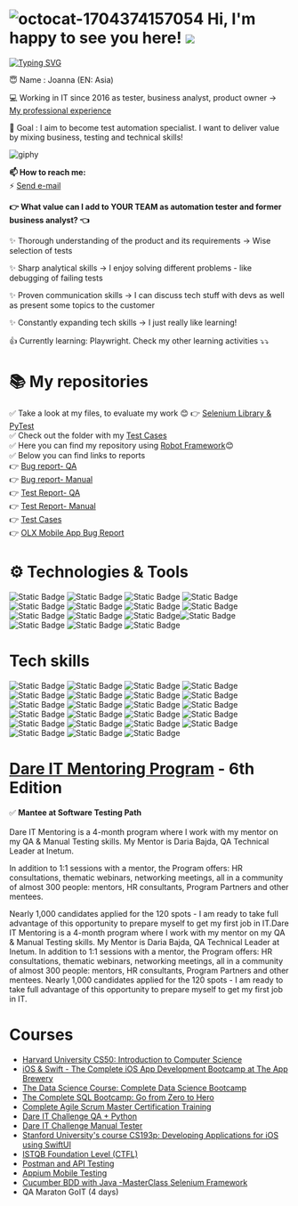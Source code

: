 
# ![octocat-1704374157054](https://github.com/magentaverse/magentaverse/assets/125647206/31082d30-49f2-4162-87b3-28f70a5f088d)  Hi, I'm happy to see you here!  ![](https://komarev.com/ghpvc/?username=magentaverse&color=ff69b4&base=2222) 

[![Typing SVG](https://readme-typing-svg.demolab.com?font=Fira+Code&pause=1000&color=F744A9&random=false&width=435&lines=%3C3+Test+Automation+%3C3)](https://git.io/typing-svg)

😇 Name : Joanna (EN: Asia)

💻 Working in IT since 2016 as tester, business analyst, product owner -> [My professional experience](https://www.linkedin.com/in/joanna-szaban)


🚀 Goal : I aim to become test automation specialist. I want to deliver value by mixing business, testing and technical skills!

![giphy](https://github.com/magentaverse/magentaverse/assets/125647206/6692f5c5-66ae-404f-9230-57019bcec137)



**📫 How to reach me:** <br>
⚡ <a href="mailto:joanna.szaban@gmail.com">Send e-mail</a> <br>

**👉 What value can I add to YOUR TEAM as automation tester and former business analyst? 👈**

✨ Thorough understanding of the product and its requirements -> Wise selection of tests 

✨ Sharp analytical skills -> I enjoy solving different problems - like debugging of failing tests

✨ Proven communication skills -> I can discuss tech stuff with devs as well as present some topics to the customer

✨ Constantly expanding tech skills -> I just really like learning!

👍 Currently learning: Playwright. Check my other learning activities ⤵️⤵️


# 📚 My repositories
✅ Take a look at my files, to evaluate my work 😊
👉 [Selenium Library & PyTest](https://github.com/magentaverse/Testy-Automatyczne-Zadnie-1)<br>
✅ Check out the folder with my [Test Cases](https://drive.google.com/drive/u/0/folders/1N6onRvH2zfWY7E_H8zN1-74SeStdhP7q) <br>
✅ Here you can find my repository using [Robot Framework](https://github.com/magentaverse/Dare_IT_Challenges_portfolio_robotframework)😊<br>
✅ Below you can find links to reports<br>
👉 [Bug report- QA](https://drive.google.com/drive/folders/11kk8od0-e42XKbh7TiwU4eMhVbe1Y8Lz?usp=drive_link)<br>
👉 [Bug report- Manual](https://docs.google.com/spreadsheets/d/1E7mOC44nr_rsmfAjHgEcJGuP4UFl9JiBUO2BoCP3iM4/edit?usp=share_link)<br>
👉 [Test Report- QA](https://drive.google.com/drive/folders/1BKBpN_qC-wAlJakpyTj_NR1YOyfUirtn?usp=drive_link)<br>
👉 [Test Report- Manual](https://docs.google.com/spreadsheets/d/1ldist0q_1kzRJ5eNglwmTcWBmFiQi8AsFJUlnsVydOI/edit?usp=share_link)<br>
👉 [Test Cases](https://drive.google.com/drive/u/0/folders/1snzV8IcBCjplSbxOPZC7yczg_8Y6oeDv)<br>
👉 [OLX Mobile App Bug Report](https://docs.google.com/spreadsheets/d/1spw-wyhEo8o-eFHWI99EwZuyCuTNtOcYhbJn16EIyS4/edit#gid=0)<br>

# ⚙️ Technologies & Tools

![Static Badge](https://img.shields.io/badge/Tools-Postman-8A2BE2?logo=Postman&logoColor=%23FFFFFF&link=%3Csvg%20role%3D%22img%22%20viewBox%3D%220%200%2024%2024%22%20xmlns%3D%22http%3A%2F%2Fwww.w3.org%2F2000%2Fsvg%22%3E%3Ctitle%3EPostman%3C%2Ftitle%3E%3Cpath%20d%3D%22M13.527.099C6.955-.744.942%203.9.099%2010.473c-.843%206.572%203.8%2012.584%2010.373%2013.428%206.573.843%2012.587-3.801%2013.428-10.374C24.744%206.955%2020.101.943%2013.527.099zm2.471%207.485a.855.855%200%200%200-.593.25l-4.453%204.453-.307-.307-.643-.643c4.389-4.376%205.18-4.418%205.996-3.753zm-4.863%204.861l4.44-4.44a.62.62%200%201%201%20.847.903l-4.699%204.125-.588-.588zm.33.694l-1.1.238a.06.06%200%200%201-.067-.032.06.06%200%200%201%20.01-.073l.645-.645.512.512zm-2.803-.459l1.172-1.172.879.878-1.979.426a.074.074%200%200%201-.085-.039.072.072%200%200%201%20.013-.093zm-3.646%206.058a.076.076%200%200%201-.069-.083.077.077%200%200%201%20.022-.046h.002l.946-.946%201.222%201.222-2.123-.147zm2.425-1.256a.228.228%200%200%200-.117.256l.203.865a.125.125%200%200%201-.211.117h-.003l-.934-.934-.294-.295%203.762-3.758%201.82-.393.874.874c-1.255%201.102-2.971%202.201-5.1%203.268zm5.279-3.428h-.002l-.839-.839%204.699-4.125a.952.952%200%200%200%20.119-.127c-.148%201.345-2.029%203.245-3.977%205.091zm3.657-6.46l-.003-.002a1.822%201.822%200%200%201%202.459-2.684l-1.61%201.613a.119.119%200%200%200%200%20.169l1.247%201.247a1.817%201.817%200%200%201-2.093-.343zm2.578%200a1.714%201.714%200%200%201-.271.218h-.001l-1.207-1.207%201.533-1.533c.661.72.637%201.832-.054%202.522zM18.855%206.05a.143.143%200%200%200-.053.157.416.416%200%200%201-.053.45.14.14%200%200%200%20.023.197.141.141%200%200%200%20.084.03.14.14%200%200%200%20.106-.05.691.691%200%200%200%20.087-.751.138.138%200%200%200-.194-.033z%22%2F%3E%3C%2Fsvg%3E) ![Static Badge](https://img.shields.io/badge/Tools-PyCharm-8A2BE2?logo=PyCharm&logoColor=%23FFFFFF&link=%3Csvg%20role%3D%22img%22%20viewBox%3D%220%200%2024%2024%22%20xmlns%3D%22http%3A%2F%2Fwww.w3.org%2F2000%2Fsvg%22%3E%3Ctitle%3EPostman%3C%2Ftitle%3E%3Cpath%20d%3D%22M13.527.099C6.955-.744.942%203.9.099%2010.473c-.843%206.572%203.8%2012.584%2010.373%2013.428%206.573.843%2012.587-3.801%2013.428-10.374C24.744%206.955%2020.101.943%2013.527.099zm2.471%207.485a.855.855%200%200%200-.593.25l-4.453%204.453-.307-.307-.643-.643c4.389-4.376%205.18-4.418%205.996-3.753zm-4.863%204.861l4.44-4.44a.62.62%200%201%201%20.847.903l-4.699%204.125-.588-.588zm.33.694l-1.1.238a.06.06%200%200%201-.067-.032.06.06%200%200%201%20.01-.073l.645-.645.512.512zm-2.803-.459l1.172-1.172.879.878-1.979.426a.074.074%200%200%201-.085-.039.072.072%200%200%201%20.013-.093zm-3.646%206.058a.076.076%200%200%201-.069-.083.077.077%200%200%201%20.022-.046h.002l.946-.946%201.222%201.222-2.123-.147zm2.425-1.256a.228.228%200%200%200-.117.256l.203.865a.125.125%200%200%201-.211.117h-.003l-.934-.934-.294-.295%203.762-3.758%201.82-.393.874.874c-1.255%201.102-2.971%202.201-5.1%203.268zm5.279-3.428h-.002l-.839-.839%204.699-4.125a.952.952%200%200%200%20.119-.127c-.148%201.345-2.029%203.245-3.977%205.091zm3.657-6.46l-.003-.002a1.822%201.822%200%200%201%202.459-2.684l-1.61%201.613a.119.119%200%200%200%200%20.169l1.247%201.247a1.817%201.817%200%200%201-2.093-.343zm2.578%200a1.714%201.714%200%200%201-.271.218h-.001l-1.207-1.207%201.533-1.533c.661.72.637%201.832-.054%202.522zM18.855%206.05a.143.143%200%200%200-.053.157.416.416%200%200%201-.053.45.14.14%200%200%200%20.023.197.141.141%200%200%200%20.084.03.14.14%200%200%200%20.106-.05.691.691%200%200%200%20.087-.751.138.138%200%200%200-.194-.033z%22%2F%3E%3C%2Fsvg%3E) ![Static Badge](https://img.shields.io/badge/Tools-Jira-8A2BE2?logo=Jira&logoColor=%23FFFFFF&link=%3Csvg%20role%3D%22img%22%20viewBox%3D%220%200%2024%2024%22%20xmlns%3D%22http%3A%2F%2Fwww.w3.org%2F2000%2Fsvg%22%3E%3Ctitle%3EPostman%3C%2Ftitle%3E%3Cpath%20d%3D%22M13.527.099C6.955-.744.942%203.9.099%2010.473c-.843%206.572%203.8%2012.584%2010.373%2013.428%206.573.843%2012.587-3.801%2013.428-10.374C24.744%206.955%2020.101.943%2013.527.099zm2.471%207.485a.855.855%200%200%200-.593.25l-4.453%204.453-.307-.307-.643-.643c4.389-4.376%205.18-4.418%205.996-3.753zm-4.863%204.861l4.44-4.44a.62.62%200%201%201%20.847.903l-4.699%204.125-.588-.588zm.33.694l-1.1.238a.06.06%200%200%201-.067-.032.06.06%200%200%201%20.01-.073l.645-.645.512.512zm-2.803-.459l1.172-1.172.879.878-1.979.426a.074.074%200%200%201-.085-.039.072.072%200%200%201%20.013-.093zm-3.646%206.058a.076.076%200%200%201-.069-.083.077.077%200%200%201%20.022-.046h.002l.946-.946%201.222%201.222-2.123-.147zm2.425-1.256a.228.228%200%200%200-.117.256l.203.865a.125.125%200%200%201-.211.117h-.003l-.934-.934-.294-.295%203.762-3.758%201.82-.393.874.874c-1.255%201.102-2.971%202.201-5.1%203.268zm5.279-3.428h-.002l-.839-.839%204.699-4.125a.952.952%200%200%200%20.119-.127c-.148%201.345-2.029%203.245-3.977%205.091zm3.657-6.46l-.003-.002a1.822%201.822%200%200%201%202.459-2.684l-1.61%201.613a.119.119%200%200%200%200%20.169l1.247%201.247a1.817%201.817%200%200%201-2.093-.343zm2.578%200a1.714%201.714%200%200%201-.271.218h-.001l-1.207-1.207%201.533-1.533c.661.72.637%201.832-.054%202.522zM18.855%206.05a.143.143%200%200%200-.053.157.416.416%200%200%201-.053.45.14.14%200%200%200%20.023.197.141.141%200%200%200%20.084.03.14.14%200%200%200%20.106-.05.691.691%200%200%200%20.087-.751.138.138%200%200%200-.194-.033z%22%2F%3E%3C%2Fsvg%3E) ![Static Badge](https://img.shields.io/badge/Tools-Confluence-8A2BE2?logo=Confluence&logoColor=%23FFFFFF&link=%3Csvg%20role%3D%22img%22%20viewBox%3D%220%200%2024%2024%22%20xmlns%3D%22http%3A%2F%2Fwww.w3.org%2F2000%2Fsvg%22%3E%3Ctitle%3EPostman%3C%2Ftitle%3E%3Cpath%20d%3D%22M13.527.099C6.955-.744.942%203.9.099%2010.473c-.843%206.572%203.8%2012.584%2010.373%2013.428%206.573.843%2012.587-3.801%2013.428-10.374C24.744%206.955%2020.101.943%2013.527.099zm2.471%207.485a.855.855%200%200%200-.593.25l-4.453%204.453-.307-.307-.643-.643c4.389-4.376%205.18-4.418%205.996-3.753zm-4.863%204.861l4.44-4.44a.62.62%200%201%201%20.847.903l-4.699%204.125-.588-.588zm.33.694l-1.1.238a.06.06%200%200%201-.067-.032.06.06%200%200%201%20.01-.073l.645-.645.512.512zm-2.803-.459l1.172-1.172.879.878-1.979.426a.074.074%200%200%201-.085-.039.072.072%200%200%201%20.013-.093zm-3.646%206.058a.076.076%200%200%201-.069-.083.077.077%200%200%201%20.022-.046h.002l.946-.946%201.222%201.222-2.123-.147zm2.425-1.256a.228.228%200%200%200-.117.256l.203.865a.125.125%200%200%201-.211.117h-.003l-.934-.934-.294-.295%203.762-3.758%201.82-.393.874.874c-1.255%201.102-2.971%202.201-5.1%203.268zm5.279-3.428h-.002l-.839-.839%204.699-4.125a.952.952%200%200%200%20.119-.127c-.148%201.345-2.029%203.245-3.977%205.091zm3.657-6.46l-.003-.002a1.822%201.822%200%200%201%202.459-2.684l-1.61%201.613a.119.119%200%200%200%200%20.169l1.247%201.247a1.817%201.817%200%200%201-2.093-.343zm2.578%200a1.714%201.714%200%200%201-.271.218h-.001l-1.207-1.207%201.533-1.533c.661.72.637%201.832-.054%202.522zM18.855%206.05a.143.143%200%200%200-.053.157.416.416%200%200%201-.053.45.14.14%200%200%200%20.023.197.141.141%200%200%200%20.084.03.14.14%200%200%200%20.106-.05.691.691%200%200%200%20.087-.751.138.138%200%200%200-.194-.033z%22%2F%3E%3C%2Fsvg%3E) ![Static Badge](https://img.shields.io/badge/Tools-Slack-8A2BE2?logo=Slack&logoColor=%23FFFFFF&link=%3Csvg%20role%3D%22img%22%20viewBox%3D%220%200%2024%2024%22%20xmlns%3D%22http%3A%2F%2Fwww.w3.org%2F2000%2Fsvg%22%3E%3Ctitle%3EPostman%3C%2Ftitle%3E%3Cpath%20d%3D%22M13.527.099C6.955-.744.942%203.9.099%2010.473c-.843%206.572%203.8%2012.584%2010.373%2013.428%206.573.843%2012.587-3.801%2013.428-10.374C24.744%206.955%2020.101.943%2013.527.099zm2.471%207.485a.855.855%200%200%200-.593.25l-4.453%204.453-.307-.307-.643-.643c4.389-4.376%205.18-4.418%205.996-3.753zm-4.863%204.861l4.44-4.44a.62.62%200%201%201%20.847.903l-4.699%204.125-.588-.588zm.33.694l-1.1.238a.06.06%200%200%201-.067-.032.06.06%200%200%201%20.01-.073l.645-.645.512.512zm-2.803-.459l1.172-1.172.879.878-1.979.426a.074.074%200%200%201-.085-.039.072.072%200%200%201%20.013-.093zm-3.646%206.058a.076.076%200%200%201-.069-.083.077.077%200%200%201%20.022-.046h.002l.946-.946%201.222%201.222-2.123-.147zm2.425-1.256a.228.228%200%200%200-.117.256l.203.865a.125.125%200%200%201-.211.117h-.003l-.934-.934-.294-.295%203.762-3.758%201.82-.393.874.874c-1.255%201.102-2.971%202.201-5.1%203.268zm5.279-3.428h-.002l-.839-.839%204.699-4.125a.952.952%200%200%200%20.119-.127c-.148%201.345-2.029%203.245-3.977%205.091zm3.657-6.46l-.003-.002a1.822%201.822%200%200%201%202.459-2.684l-1.61%201.613a.119.119%200%200%200%200%20.169l1.247%201.247a1.817%201.817%200%200%201-2.093-.343zm2.578%200a1.714%201.714%200%200%201-.271.218h-.001l-1.207-1.207%201.533-1.533c.661.72.637%201.832-.054%202.522zM18.855%206.05a.143.143%200%200%200-.053.157.416.416%200%200%201-.053.45.14.14%200%200%200%20.023.197.141.141%200%200%200%20.084.03.14.14%200%200%200%20.106-.05.691.691%200%200%200%20.087-.751.138.138%200%200%200-.194-.033z%22%2F%3E%3C%2Fsvg%3E) ![Static Badge](https://img.shields.io/badge/Tools-Git-8A2BE2?logo=Git&logoColor=%23FFFFFF&link=%3Csvg%20role%3D%22img%22%20viewBox%3D%220%200%2024%2024%22%20xmlns%3D%22http%3A%2F%2Fwww.w3.org%2F2000%2Fsvg%22%3E%3Ctitle%3EPostman%3C%2Ftitle%3E%3Cpath%20d%3D%22M13.527.099C6.955-.744.942%203.9.099%2010.473c-.843%206.572%203.8%2012.584%2010.373%2013.428%206.573.843%2012.587-3.801%2013.428-10.374C24.744%206.955%2020.101.943%2013.527.099zm2.471%207.485a.855.855%200%200%200-.593.25l-4.453%204.453-.307-.307-.643-.643c4.389-4.376%205.18-4.418%205.996-3.753zm-4.863%204.861l4.44-4.44a.62.62%200%201%201%20.847.903l-4.699%204.125-.588-.588zm.33.694l-1.1.238a.06.06%200%200%201-.067-.032.06.06%200%200%201%20.01-.073l.645-.645.512.512zm-2.803-.459l1.172-1.172.879.878-1.979.426a.074.074%200%200%201-.085-.039.072.072%200%200%201%20.013-.093zm-3.646%206.058a.076.076%200%200%201-.069-.083.077.077%200%200%201%20.022-.046h.002l.946-.946%201.222%201.222-2.123-.147zm2.425-1.256a.228.228%200%200%200-.117.256l.203.865a.125.125%200%200%201-.211.117h-.003l-.934-.934-.294-.295%203.762-3.758%201.82-.393.874.874c-1.255%201.102-2.971%202.201-5.1%203.268zm5.279-3.428h-.002l-.839-.839%204.699-4.125a.952.952%200%200%200%20.119-.127c-.148%201.345-2.029%203.245-3.977%205.091zm3.657-6.46l-.003-.002a1.822%201.822%200%200%201%202.459-2.684l-1.61%201.613a.119.119%200%200%200%200%20.169l1.247%201.247a1.817%201.817%200%200%201-2.093-.343zm2.578%200a1.714%201.714%200%200%201-.271.218h-.001l-1.207-1.207%201.533-1.533c.661.72.637%201.832-.054%202.522zM18.855%206.05a.143.143%200%200%200-.053.157.416.416%200%200%201-.053.45.14.14%200%200%200%20.023.197.141.141%200%200%200%20.084.03.14.14%200%200%200%20.106-.05.691.691%200%200%200%20.087-.751.138.138%200%200%200-.194-.033z%22%2F%3E%3C%2Fsvg%3E) ![Static Badge](https://img.shields.io/badge/Tools-GitHub-8A2BE2?logo=GitHub&logoColor=%23FFFFFF&link=%3Csvg%20role%3D%22img%22%20viewBox%3D%220%200%2024%2024%22%20xmlns%3D%22http%3A%2F%2Fwww.w3.org%2F2000%2Fsvg%22%3E%3Ctitle%3EPostman%3C%2Ftitle%3E%3Cpath%20d%3D%22M13.527.099C6.955-.744.942%203.9.099%2010.473c-.843%206.572%203.8%2012.584%2010.373%2013.428%206.573.843%2012.587-3.801%2013.428-10.374C24.744%206.955%2020.101.943%2013.527.099zm2.471%207.485a.855.855%200%200%200-.593.25l-4.453%204.453-.307-.307-.643-.643c4.389-4.376%205.18-4.418%205.996-3.753zm-4.863%204.861l4.44-4.44a.62.62%200%201%201%20.847.903l-4.699%204.125-.588-.588zm.33.694l-1.1.238a.06.06%200%200%201-.067-.032.06.06%200%200%201%20.01-.073l.645-.645.512.512zm-2.803-.459l1.172-1.172.879.878-1.979.426a.074.074%200%200%201-.085-.039.072.072%200%200%201%20.013-.093zm-3.646%206.058a.076.076%200%200%201-.069-.083.077.077%200%200%201%20.022-.046h.002l.946-.946%201.222%201.222-2.123-.147zm2.425-1.256a.228.228%200%200%200-.117.256l.203.865a.125.125%200%200%201-.211.117h-.003l-.934-.934-.294-.295%203.762-3.758%201.82-.393.874.874c-1.255%201.102-2.971%202.201-5.1%203.268zm5.279-3.428h-.002l-.839-.839%204.699-4.125a.952.952%200%200%200%20.119-.127c-.148%201.345-2.029%203.245-3.977%205.091zm3.657-6.46l-.003-.002a1.822%201.822%200%200%201%202.459-2.684l-1.61%201.613a.119.119%200%200%200%200%20.169l1.247%201.247a1.817%201.817%200%200%201-2.093-.343zm2.578%200a1.714%201.714%200%200%201-.271.218h-.001l-1.207-1.207%201.533-1.533c.661.72.637%201.832-.054%202.522zM18.855%206.05a.143.143%200%200%200-.053.157.416.416%200%200%201-.053.45.14.14%200%200%200%20.023.197.141.141%200%200%200%20.084.03.14.14%200%200%200%20.106-.05.691.691%200%200%200%20.087-.751.138.138%200%200%200-.194-.033z%22%2F%3E%3C%2Fsvg%3E) ![Static Badge](https://img.shields.io/badge/Tools-MySQL-8A2BE2?logo=MySQL&logoColor=%23FFFFFF&link=%3Csvg%20role%3D%22img%22%20viewBox%3D%220%200%2024%2024%22%20xmlns%3D%22http%3A%2F%2Fwww.w3.org%2F2000%2Fsvg%22%3E%3Ctitle%3EPostman%3C%2Ftitle%3E%3Cpath%20d%3D%22M13.527.099C6.955-.744.942%203.9.099%2010.473c-.843%206.572%203.8%2012.584%2010.373%2013.428%206.573.843%2012.587-3.801%2013.428-10.374C24.744%206.955%2020.101.943%2013.527.099zm2.471%207.485a.855.855%200%200%200-.593.25l-4.453%204.453-.307-.307-.643-.643c4.389-4.376%205.18-4.418%205.996-3.753zm-4.863%204.861l4.44-4.44a.62.62%200%201%201%20.847.903l-4.699%204.125-.588-.588zm.33.694l-1.1.238a.06.06%200%200%201-.067-.032.06.06%200%200%201%20.01-.073l.645-.645.512.512zm-2.803-.459l1.172-1.172.879.878-1.979.426a.074.074%200%200%201-.085-.039.072.072%200%200%201%20.013-.093zm-3.646%206.058a.076.076%200%200%201-.069-.083.077.077%200%200%201%20.022-.046h.002l.946-.946%201.222%201.222-2.123-.147zm2.425-1.256a.228.228%200%200%200-.117.256l.203.865a.125.125%200%200%201-.211.117h-.003l-.934-.934-.294-.295%203.762-3.758%201.82-.393.874.874c-1.255%201.102-2.971%202.201-5.1%203.268zm5.279-3.428h-.002l-.839-.839%204.699-4.125a.952.952%200%200%200%20.119-.127c-.148%201.345-2.029%203.245-3.977%205.091zm3.657-6.46l-.003-.002a1.822%201.822%200%200%201%202.459-2.684l-1.61%201.613a.119.119%200%200%200%200%20.169l1.247%201.247a1.817%201.817%200%200%201-2.093-.343zm2.578%200a1.714%201.714%200%200%201-.271.218h-.001l-1.207-1.207%201.533-1.533c.661.72.637%201.832-.054%202.522zM18.855%206.05a.143.143%200%200%200-.053.157.416.416%200%200%201-.053.45.14.14%200%200%200%20.023.197.141.141%200%200%200%20.084.03.14.14%200%200%200%20.106-.05.691.691%200%200%200%20.087-.751.138.138%200%200%200-.194-.033z%22%2F%3E%3C%2Fsvg%3E) ![Static Badge](https://img.shields.io/badge/Tools-Firebase-8A2BE2?logo=Firebase&logoColor=%23FFFFFF&link=%3Csvg%20role%3D%22img%22%20viewBox%3D%220%200%2024%2024%22%20xmlns%3D%22http%3A%2F%2Fwww.w3.org%2F2000%2Fsvg%22%3E%3Ctitle%3EPostman%3C%2Ftitle%3E%3Cpath%20d%3D%22M13.527.099C6.955-.744.942%203.9.099%2010.473c-.843%206.572%203.8%2012.584%2010.373%2013.428%206.573.843%2012.587-3.801%2013.428-10.374C24.744%206.955%2020.101.943%2013.527.099zm2.471%207.485a.855.855%200%200%200-.593.25l-4.453%204.453-.307-.307-.643-.643c4.389-4.376%205.18-4.418%205.996-3.753zm-4.863%204.861l4.44-4.44a.62.62%200%201%201%20.847.903l-4.699%204.125-.588-.588zm.33.694l-1.1.238a.06.06%200%200%201-.067-.032.06.06%200%200%201%20.01-.073l.645-.645.512.512zm-2.803-.459l1.172-1.172.879.878-1.979.426a.074.074%200%200%201-.085-.039.072.072%200%200%201%20.013-.093zm-3.646%206.058a.076.076%200%200%201-.069-.083.077.077%200%200%201%20.022-.046h.002l.946-.946%201.222%201.222-2.123-.147zm2.425-1.256a.228.228%200%200%200-.117.256l.203.865a.125.125%200%200%201-.211.117h-.003l-.934-.934-.294-.295%203.762-3.758%201.82-.393.874.874c-1.255%201.102-2.971%202.201-5.1%203.268zm5.279-3.428h-.002l-.839-.839%204.699-4.125a.952.952%200%200%200%20.119-.127c-.148%201.345-2.029%203.245-3.977%205.091zm3.657-6.46l-.003-.002a1.822%201.822%200%200%201%202.459-2.684l-1.61%201.613a.119.119%200%200%200%200%20.169l1.247%201.247a1.817%201.817%200%200%201-2.093-.343zm2.578%200a1.714%201.714%200%200%201-.271.218h-.001l-1.207-1.207%201.533-1.533c.661.72.637%201.832-.054%202.522zM18.855%206.05a.143.143%200%200%200-.053.157.416.416%200%200%201-.053.45.14.14%200%200%200%20.023.197.141.141%200%200%200%20.084.03.14.14%200%200%200%20.106-.05.691.691%200%200%200%20.087-.751.138.138%200%200%200-.194-.033z%22%2F%3E%3C%2Fsvg%3E) ![Static Badge](https://img.shields.io/badge/Tools-Xcode-8A2BE2?logo=Xcode&logoColor=%23FFFFFF&link=%3Csvg%20role%3D%22img%22%20viewBox%3D%220%200%2024%2024%22%20xmlns%3D%22http%3A%2F%2Fwww.w3.org%2F2000%2Fsvg%22%3E%3Ctitle%3EPostman%3C%2Ftitle%3E%3Cpath%20d%3D%22M13.527.099C6.955-.744.942%203.9.099%2010.473c-.843%206.572%203.8%2012.584%2010.373%2013.428%206.573.843%2012.587-3.801%2013.428-10.374C24.744%206.955%2020.101.943%2013.527.099zm2.471%207.485a.855.855%200%200%200-.593.25l-4.453%204.453-.307-.307-.643-.643c4.389-4.376%205.18-4.418%205.996-3.753zm-4.863%204.861l4.44-4.44a.62.62%200%201%201%20.847.903l-4.699%204.125-.588-.588zm.33.694l-1.1.238a.06.06%200%200%201-.067-.032.06.06%200%200%201%20.01-.073l.645-.645.512.512zm-2.803-.459l1.172-1.172.879.878-1.979.426a.074.074%200%200%201-.085-.039.072.072%200%200%201%20.013-.093zm-3.646%206.058a.076.076%200%200%201-.069-.083.077.077%200%200%201%20.022-.046h.002l.946-.946%201.222%201.222-2.123-.147zm2.425-1.256a.228.228%200%200%200-.117.256l.203.865a.125.125%200%200%201-.211.117h-.003l-.934-.934-.294-.295%203.762-3.758%201.82-.393.874.874c-1.255%201.102-2.971%202.201-5.1%203.268zm5.279-3.428h-.002l-.839-.839%204.699-4.125a.952.952%200%200%200%20.119-.127c-.148%201.345-2.029%203.245-3.977%205.091zm3.657-6.46l-.003-.002a1.822%201.822%200%200%201%202.459-2.684l-1.61%201.613a.119.119%200%200%200%200%20.169l1.247%201.247a1.817%201.817%200%200%201-2.093-.343zm2.578%200a1.714%201.714%200%200%201-.271.218h-.001l-1.207-1.207%201.533-1.533c.661.72.637%201.832-.054%202.522zM18.855%206.05a.143.143%200%200%200-.053.157.416.416%200%200%201-.053.45.14.14%200%200%200%20.023.197.141.141%200%200%200%20.084.03.14.14%200%200%200%20.106-.05.691.691%200%200%200%20.087-.751.138.138%200%200%200-.194-.033z%22%2F%3E%3C%2Fsvg%3E) ![Static Badge](https://img.shields.io/badge/Tools-XAMPP-8A2BE2?logo=XAMPP&logoColor=%23FFFFFF&link=%3Csvg%20role%3D%22img%22%20viewBox%3D%220%200%2024%2024%22%20xmlns%3D%22http%3A%2F%2Fwww.w3.org%2F2000%2Fsvg%22%3E%3Ctitle%3EPostman%3C%2Ftitle%3E%3Cpath%20d%3D%22M13.527.099C6.955-.744.942%203.9.099%2010.473c-.843%206.572%203.8%2012.584%2010.373%2013.428%206.573.843%2012.587-3.801%2013.428-10.374C24.744%206.955%2020.101.943%2013.527.099zm2.471%207.485a.855.855%200%200%200-.593.25l-4.453%204.453-.307-.307-.643-.643c4.389-4.376%205.18-4.418%205.996-3.753zm-4.863%204.861l4.44-4.44a.62.62%200%201%201%20.847.903l-4.699%204.125-.588-.588zm.33.694l-1.1.238a.06.06%200%200%201-.067-.032.06.06%200%200%201%20.01-.073l.645-.645.512.512zm-2.803-.459l1.172-1.172.879.878-1.979.426a.074.074%200%200%201-.085-.039.072.072%200%200%201%20.013-.093zm-3.646%206.058a.076.076%200%200%201-.069-.083.077.077%200%200%201%20.022-.046h.002l.946-.946%201.222%201.222-2.123-.147zm2.425-1.256a.228.228%200%200%200-.117.256l.203.865a.125.125%200%200%201-.211.117h-.003l-.934-.934-.294-.295%203.762-3.758%201.82-.393.874.874c-1.255%201.102-2.971%202.201-5.1%203.268zm5.279-3.428h-.002l-.839-.839%204.699-4.125a.952.952%200%200%200%20.119-.127c-.148%201.345-2.029%203.245-3.977%205.091zm3.657-6.46l-.003-.002a1.822%201.822%200%200%201%202.459-2.684l-1.61%201.613a.119.119%200%200%200%200%20.169l1.247%201.247a1.817%201.817%200%200%201-2.093-.343zm2.578%200a1.714%201.714%200%200%201-.271.218h-.001l-1.207-1.207%201.533-1.533c.661.72.637%201.832-.054%202.522zM18.855%206.05a.143.143%200%200%200-.053.157.416.416%200%200%201-.053.45.14.14%200%200%200%20.023.197.141.141%200%200%200%20.084.03.14.14%200%200%200%20.106-.05.691.691%200%200%200%20.087-.751.138.138%200%200%200-.194-.033z%22%2F%3E%3C%2Fsvg%3E)![Static Badge](https://img.shields.io/badge/Technology-Selenium-8A2BE2?logo=Selenium&logoColor=%23FFFFFF&link=%3Csvg%20role%3D%22img%22%20viewBox%3D%220%200%2024%2024%22%20xmlns%3D%22http%3A%2F%2Fwww.w3.org%2F2000%2Fsvg%22%3E%3Ctitle%3EPostman%3C%2Ftitle%3E%3Cpath%20d%3D%22M13.527.099C6.955-.744.942%203.9.099%2010.473c-.843%206.572%203.8%2012.584%2010.373%2013.428%206.573.843%2012.587-3.801%2013.428-10.374C24.744%206.955%2020.101.943%2013.527.099zm2.471%207.485a.855.855%200%200%200-.593.25l-4.453%204.453-.307-.307-.643-.643c4.389-4.376%205.18-4.418%205.996-3.753zm-4.863%204.861l4.44-4.44a.62.62%200%201%201%20.847.903l-4.699%204.125-.588-.588zm.33.694l-1.1.238a.06.06%200%200%201-.067-.032.06.06%200%200%201%20.01-.073l.645-.645.512.512zm-2.803-.459l1.172-1.172.879.878-1.979.426a.074.074%200%200%201-.085-.039.072.072%200%200%201%20.013-.093zm-3.646%206.058a.076.076%200%200%201-.069-.083.077.077%200%200%201%20.022-.046h.002l.946-.946%201.222%201.222-2.123-.147zm2.425-1.256a.228.228%200%200%200-.117.256l.203.865a.125.125%200%200%201-.211.117h-.003l-.934-.934-.294-.295%203.762-3.758%201.82-.393.874.874c-1.255%201.102-2.971%202.201-5.1%203.268zm5.279-3.428h-.002l-.839-.839%204.699-4.125a.952.952%200%200%200%20.119-.127c-.148%201.345-2.029%203.245-3.977%205.091zm3.657-6.46l-.003-.002a1.822%201.822%200%200%201%202.459-2.684l-1.61%201.613a.119.119%200%200%200%200%20.169l1.247%201.247a1.817%201.817%200%200%201-2.093-.343zm2.578%200a1.714%201.714%200%200%201-.271.218h-.001l-1.207-1.207%201.533-1.533c.661.72.637%201.832-.054%202.522zM18.855%206.05a.143.143%200%200%200-.053.157.416.416%200%200%201-.053.45.14.14%200%200%200%20.023.197.141.141%200%200%200%20.084.03.14.14%200%200%200%20.106-.05.691.691%200%200%200%20.087-.751.138.138%200%200%200-.194-.033z%22%2F%3E%3C%2Fsvg%3E) ![Static Badge](https://img.shields.io/badge/Technology-Robot_Framework-8A2BE2?logo=robotframework&logoColor=%23FFFFFF) ![Static Badge](https://img.shields.io/badge/Technology-Cucumber-8A2BE2?logo=Cucumber&logoColor=%23FFFFFF) ![Static Badge](https://img.shields.io/badge/Technology-Typescript-8A2BE2?logo=Typescript&logoColor=%23FFFFFF)

  
# Tech skills
![Static Badge](https://img.shields.io/badge/Software_Testing-%238FCE00) ![Static Badge](https://img.shields.io/badge/Web_Testing-%238FCE00)
![Static Badge](https://img.shields.io/badge/Mobile_Testing-%238FCE00) ![Static Badge](https://img.shields.io/badge/Test_Automation-%238FCE00) ![Static Badge](https://img.shields.io/badge/Usability_Testing-%238FCE00) ![Static Badge](https://img.shields.io/badge/Exploratory_Testing-%238FCE00) ![Static Badge](https://img.shields.io/badge/Creating_test_cases-%238FCE00) ![Static Badge](https://img.shields.io/badge/Reporting_bugs-%238FCE00) ![Static Badge](https://img.shields.io/badge/Finding_unique_CSS_Selectors_and_XPath-%238FCE00) ![Static Badge](https://img.shields.io/badge/Creating_diagrams_and_decision_tables-%238FCE00) ![Static Badge](https://img.shields.io/badge/Python-%238FCE00) ![Static Badge](https://img.shields.io/badge/Swift-%238FCE00) ![Static Badge](https://img.shields.io/badge/Swift_UI-%238FCE00) ![Static Badge](https://img.shields.io/badge/iOS_SDK-%238FCE00) ![Static Badge](https://img.shields.io/badge/REST%2FJSON-%238FCE00) ![Static Badge](https://img.shields.io/badge/UIKit-%238FCE00) ![Static Badge](https://img.shields.io/badge/Cocoa_Touch-%238FCE00) ![Static Badge](https://img.shields.io/badge/CocoaPods-%238FCE00) ![Static Badge](https://img.shields.io/badge/Third--party_libraries-%238FCE00) ![Static Badge](https://img.shields.io/badge/MVC-%238FCE00) ![Static Badge](https://img.shields.io/badge/SQL-%238FCE00) ![Static Badge](https://img.shields.io/badge/DevTools-%238FCE00) ![Static Badge](https://img.shields.io/badge/SCRUM-%238FCE00)

 # [Dare IT Mentoring Program](https://www.dareit.io/mentoring) - 6th Edition
 ✅ **Mantee at Software Testing Path**</br></br>
Dare IT Mentoring is a 4-month program where I work with my mentor on my QA & Manual Testing skills. My Mentor is Daria Bajda, QA Technical Leader at Inetum.

In addition to 1:1 sessions with a mentor, the Program offers: HR consultations, thematic webinars, networking meetings, all in a community of almost 300 people: mentors, HR consultants, Program Partners and other mentees.

Nearly 1,000 candidates applied for the 120 spots - I am ready to take full advantage of this opportunity to prepare myself to get my first job in IT.Dare IT Mentoring is a 4-month program where I work with my mentor on my QA & Manual Testing skills. My Mentor is Daria Bajda, QA Technical Leader at Inetum. In addition to 1:1 sessions with a mentor, the Program offers: HR consultations, thematic webinars, networking meetings, all in a community of almost 300 people: mentors, HR consultants, Program Partners and other mentees. Nearly 1,000 candidates applied for the 120 spots - I am ready to take full advantage of this opportunity to prepare myself to get my first job in IT.

 # Courses
* [Harvard University CS50: Introduction to Computer Science](bit.ly/455d9g8)
* [iOS & Swift - The Complete iOS App Development Bootcamp at The App Brewery](https://www.udemy.com/course/ios-13-app-development-bootcamp/)
* [The Data Science Course: Complete Data Science Bootcamp](https://www.udemy.com/course/the-data-science-course-complete-data-science-bootcamp/)
* [The Complete SQL Bootcamp: Go from Zero to Hero](https://www.udemy.com/course/the-complete-sql-bootcamp/)
* [Complete Agile Scrum Master Certification Training](https://www.udemy.com/course/complete-professional-scrum-master-training-exam-simulator/)
* [Dare IT Challenge QA + Python](https://www.dareit.io/challenges/wstep-do-testow-automatycznych)
* [Dare IT Challenge Manual Tester](https://www.dareit.io/challenges/qa-manual-testing)
* [Stanford University's course CS193p: Developing Applications for iOS using SwiftUI](https://cs193p.sites.stanford.edu/)
* [ISTQB Foundation Level (CTFL)](https://www.udemy.com/course/istqb-foundation-level-2022-chapter-based-exam-questions/)
* [Postman and API Testing](https://www.udemy.com/course/postman-crash-course-for-beginners-learn-rest-api-testing/)
* [Appium Mobile Testing](https://www.udemy.com/course/mobile-automation-using-appiumselenium-3/)
* [Cucumber BDD with Java -MasterClass Selenium Framework](https://www.udemy.com/course/cucumber-tutorial/)
* QA Maraton GoIT (4 days)
